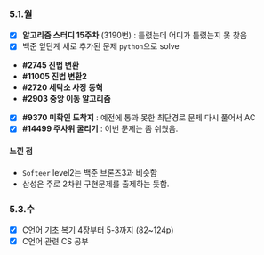 ### 5.1.월
- [x] __알고리즘 스터디 15주차__ (3190번) : 틀렸는데 어디가 틀렸는지 못 찾음
- [x] 백준 앞단계 새로 추가된 문제 `python`으로 solve
- __#2745 진법 변환__
- __#11005 진법 변환2__
- __#2720 세탁소 사장 동혁__
- __#2903 중앙 이동 알고리즘__
- [x] __#9370 미확인 도착지__ : 예전에 통과 못한 최단경로 문제 다시 풀어서 AC
- [x] **#14499 주사위 굴리기** : 이번 문제는 좀 쉬웠음.

#### 느낀 점
- `Softeer` level2는 백준 브론즈3과 비슷함
- 삼성은 주로 2차원 구현문제를 출제하는 듯함.

### 5.3.수
- [x] C언어 기초 복기 4장부터 5-3까지 (82~124p)
- [x] C언어 관련 CS 공부
